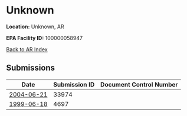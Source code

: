# Unknown

**Location:** Unknown, AR

**EPA Facility ID:** 100000058947

[Back to AR Index](../../index.md)

## Submissions

| Date | Submission ID | Document Control Number |
|------|--------------|-------------------------|
| [2004-06-21](submissions/33974.md) | 33974 |  |
| [1999-06-18](submissions/4697.md) | 4697 |  |
